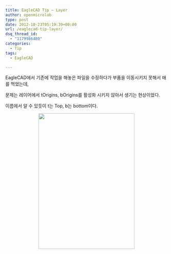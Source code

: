 ```yaml
---
title: EagleCAD Tip – Layer
author: openmicrolab
type: post
date: 2012-10-23T05:19:39+00:00
url: /eaglecad-tip-layer/
dsq_thread_id:
  - "1179986480"
categories:
  - Tip
tags:
  - EagleCAD

---
```

EagleCAD에서 기존에 작업을 해놓은 파일을 수정하다가 부품을 이동시키지 못해서 애를 먹었는데,&nbsp;

문제는 레이어에서 tOrigins, bOrigins를 활성화 시키지 않아서 생기는 현상이었다.&nbsp;

이름에서 알 수 있듯이 t는 Top, b는 bottom이다.



<p style="text-align: center; clear: none; float: none; ">
  <img loading="lazy" src="/images/1/cfile10.uf.020F2C46508628B00A263D.png" class="aligncenter" width="299" height="422" filename="스크린샷 2012-10-23 오후 2.15.31.png" filemime="image/jpeg" />
</p>